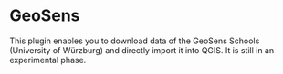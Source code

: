 # GeoSens

This plugin enables you to download data of the GeoSens Schools (University of Würzburg) and directly import it into QGIS. It is still in an experimental phase.
